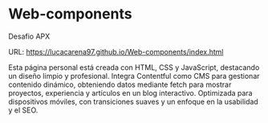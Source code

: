 # Web-components

Desafio APX

URL: https://lucacarena97.github.io/Web-components/index.html


Esta página personal está creada con HTML, CSS y JavaScript, destacando un diseño limpio y profesional. Integra Contentful como CMS para gestionar contenido dinámico, obteniendo datos mediante fetch para mostrar proyectos, experiencia y artículos en un blog interactivo. Optimizada para dispositivos móviles, con transiciones suaves y un enfoque en la usabilidad y el SEO.
